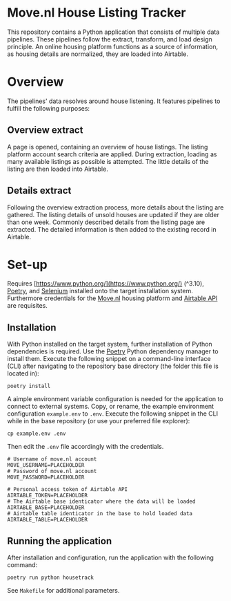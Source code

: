 # Move.nl House Listing Tracker
This repository contains a Python application that consists of multiple data pipelines.
These pipelines follow the extract, transform, and load design principle.
An online housing platform functions as a source of information, as housing details are normalized, they are loaded into Airtable.

# Overview
The pipelines' data resolves around house listening.
It features pipelines to fulfill the following purposes:

## Overview extract 
A page is opened, containing an overview of house listings.
The listing platform account search criteria are applied.
During extraction, loading as many available listings as possible is attempted.
The little details of the listing are then loaded into Airtable.

## Details extract
Following the overview extraction process, more details about the listing are gathered.
The listing details of unsold houses are updated if they are older than one week.
Commonly described details from the listing page are extracted.
The detailed information is then added to the existing record in Airtable.

# Set-up
Requires [https://www.python.org/](https://www.python.org/) (^3.10), [Poetry](https://python-poetry.org/), and [Selenium](https://www.selenium.dev/) installed onto the target installation system.
Furthermore credentials for the [Move.nl](https://move.nl/) housing platform and [Airtable API](https://airtable.com/developers/web/api/introduction) are requisites.

## Installation
With Python installed on the target system, further installation of Python dependencies is required.
Use the [Poetry](https://python-poetry.org/) Python dependency manager to install them.
Execute the following snippet on a command-line interface (CLI) after navigating to the repository base directory (the  folder this file is located in):

```
poetry install
```

A aimple environment variable configuration is needed for the application to connect to external systems.
Copy, or rename, the example environment configuration `example.env` to `.env`.
Execute the following snippet in the CLI while in the base repository (or use your preferred file explorer):

```
cp example.env .env
```

Then edit the `.env` file accordingly with the credentials.

```
# Username of move.nl account
MOVE_USERNAME=PLACEHOLDER
# Password of move.nl account
MOVE_PASSWORD=PLACEHOLDER

# Personal access token of Airtable API
AIRTABLE_TOKEN=PLACEHOLDER
# The Airtable base identicator where the data will be loaded
AIRTABLE_BASE=PLACEHOLDER
# Airtable table identicator in the base to hold loaded data
AIRTABLE_TABLE=PLACEHOLDER
```

## Running the application
After installation and configuration, run the application with the following command:

```
poetry run python housetrack
```

See `Makefile` for additional parameters.
